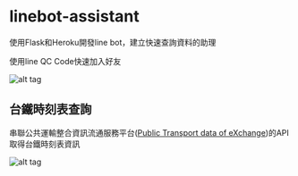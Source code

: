 # linebot-assistant

使用Flask和Heroku開發line bot，建立快速查詢資料的助理

使用line QC Code快速加入好友

![alt tag](https://i.imgur.com/j694A8L.png)

## 台鐵時刻表查詢

串聯公共運輸整合資訊流通服務平台([Public Transport data of eXchange](https://ptx.transportdata.tw/PTX))的API取得台鐵時刻表資訊

![alt tag](https://imgur.com/zVvU1RF.png)

